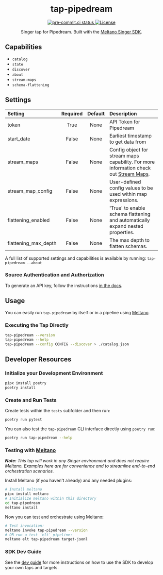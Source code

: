 <div align="center">

# tap-pipedream

<div>
  <a href="https://results.pre-commit.ci/latest/github/edgarrmondragon/tap-pipedream/main">
    <img alt="pre-commit.ci status" src="https://results.pre-commit.ci/badge/github/edgarrmondragon/tap-pipedream/main.svg"/>
  </a>
  <a href="https://github.com/edgarrmondragon/tap-pipedream/blob/main/LICENSE">
    <img alt="License" src="https://img.shields.io/github/license/edgarrmondragon/tap-pipedream"/>
  </a>
</div>

Singer tap for Pipedream. Built with the [Meltano Singer SDK](https://sdk.meltano.com).

</div>

## Capabilities

* `catalog`
* `state`
* `discover`
* `about`
* `stream-maps`
* `schema-flattening`

## Settings

| Setting             | Required | Default | Description |
|:--------------------|:--------:|:-------:|:------------|
| token               | True     | None    | API Token for Pipedream |
| start_date          | False    | None    | Earliest timestamp to get data from |
| stream_maps         | False    | None    | Config object for stream maps capability. For more information check out [Stream Maps](https://sdk.meltano.com/en/latest/stream_maps.html). |
| stream_map_config   | False    | None    | User-defined config values to be used within map expressions. |
| flattening_enabled  | False    | None    | 'True' to enable schema flattening and automatically expand nested properties. |
| flattening_max_depth| False    | None    | The max depth to flatten schemas. |

A full list of supported settings and capabilities is available by running: `tap-pipedream --about`

### Source Authentication and Authorization

To generate an API key, follow the instructions [in the docs](https://pipedream.com/docs/api/auth/#pipedream-api-key).

## Usage

You can easily run `tap-pipedream` by itself or in a pipeline using [Meltano](https://meltano.com/).

### Executing the Tap Directly

```bash
tap-pipedream --version
tap-pipedream --help
tap-pipedream --config CONFIG --discover > ./catalog.json
```

## Developer Resources

### Initialize your Development Environment

```bash
pipx install poetry
poetry install
```

### Create and Run Tests

Create tests within the `tests` subfolder and then run:

```bash
poetry run pytest
```

You can also test the `tap-pipedream` CLI interface directly using `poetry run`:

```bash
poetry run tap-pipedream --help
```

### Testing with [Meltano](https://www.meltano.com)

_**Note:** This tap will work in any Singer environment and does not require Meltano.
Examples here are for convenience and to streamline end-to-end orchestration scenarios._

Install Meltano (if you haven't already) and any needed plugins:

```bash
# Install meltano
pipx install meltano
# Initialize meltano within this directory
cd tap-pipedream
meltano install
```

Now you can test and orchestrate using Meltano:

```bash
# Test invocation:
meltano invoke tap-pipedream --version
# OR run a test `elt` pipeline:
meltano elt tap-pipedream target-jsonl
```

### SDK Dev Guide

See the [dev guide](https://sdk.meltano.com/en/latest/dev_guide.html) for more instructions on how to use the SDK to
develop your own taps and targets.
